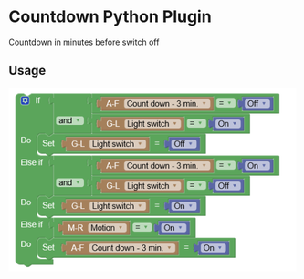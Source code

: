 # Countdown Python Plugin
Countdown in minutes before switch off

## Usage
![Usage](https://github.com/Xorfor/Domoticz-Countdown/blob/master/images/Knipsel.PNG)
